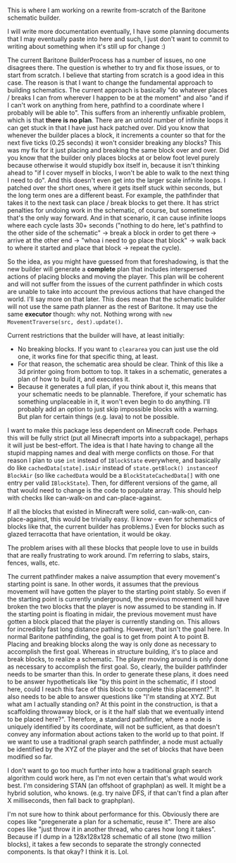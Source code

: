 This is where I am working on a rewrite from-scratch of the Baritone schematic builder.

I will write more documentation eventually, I have some planning documents that I may eventually paste into here and such, I just don't want to commit to writing about something when it's still up for change :)

The current Baritone BuilderProcess has a number of issues, no one disagrees there. The question is whether to try and fix those issues, or to start from scratch. I believe that starting from scratch is a good idea in this case. The reason is that I want to change the fundamental approach to building schematics. The current approach is basically "do whatever places / breaks I can from wherever I happen to be at the moment" and also "and if I can't work on anything from here, pathfind to a coordinate where I probably will be able to". This suffers from an inherently unfixable problem, which is that **there is no plan**. There are an untold number of infinite loops it can get stuck in that I have just hack patched over. Did you know that whenever the builder places a block, it increments a counter so that for the next five ticks (0.25 seconds) it won't consider breaking any blocks? This was my fix for it just placing and breaking the same block over and over. Did you know that the builder only places blocks at or below foot level purely because otherwise it would stupidly box itself in, because it isn't thinking ahead to "if I cover myself in blocks, I won't be able to walk to the next thing I need to do". And this doesn't even get into the larger scale infinite loops. I patched over the short ones, where it gets itself stuck within seconds, but the long term ones are a different beast. For example, the pathfinder that takes it to the next task can place / break blocks to get there. It has strict penalties for undoing work in the schematic, of course, but sometimes that's the only way forward. And in that scenario, it can cause infinite loops where each cycle lasts 30+ seconds ("nothing to do here, let's pathfind to the other side of the schematic" -> break a block in order to get there -> arrive at the other end -> "whoa i need to go place that block" -> walk back to where it started and place that block -> repeat the cycle).

So the idea, as you might have guessed from that foreshadowing, is that the new builder will generate a **complete** plan that includes interspersed actions of placing blocks and moving the player. This plan will be coherent and will not suffer from the issues of the current pathfinder in which costs are unable to take into account the previous actions that have changed the world. I'll say more on that later. This does mean that the schematic builder will not use the same path planner as the rest of Baritone. It may use the same **executor** though: why not. Nothing wrong with `new MovementTraverse(src, dest).update()`.

Current restrictions that the builder will have, at least initially:
* No breaking blocks. If you want to `cleararea` you can just use the old one, it works fine for that specific thing, at least.
* For that reason, the schematic area should be clear. Think of this like a 3d printer going from bottom to top. It takes in a schematic, generates a plan of how to build it, and executes it.
* Because it generates a full plan, if you think about it, this means that your schematic needs to be plannable. Therefore, if your schematic has something unplaceable in it, it won't even begin to do anything. I'll probably add an option to just skip impossible blocks with a warning. But plan for certain things (e.g. lava) to not be possible.

I want to make this package less dependent on Minecraft code. Perhaps this will be fully strict (put all Minecraft imports into a subpackage), perhaps it will just be best-effort. The idea is that I hate having to change all the stupid mapping names and deal with merge conflicts on those. For that reason I plan to use `int` instead of `IBlockState` everywhere, and basically do like `cachedData[state].isAir` instead of `state.getBlock() instanceof BlockAir` (so like `cachedData` would be a `BlockStateCachedData[]` with one entry per valid `IBlockState`). Then, for different versions of the game, all that would need to change is the code to populate array. This should help with checks like can-walk-on and can-place-against.

If all the blocks that existed in Minecraft were solid, can-walk-on, can-place-against, this would be trivially easy. (I know - even for schematics of blocks like that, the current builder has problems.) Even for blocks such as glazed terracotta that have orientation, it would be okay.

The problem arises with all these blocks that people love to use in builds that are really frustrating to work around. I'm referring to slabs, stairs, fences, walls, etc.

The current pathfinder makes a naive assumption that every movement's starting point is sane. In other words, it assumes that the previous movement will have gotten the player to the starting point stably. So even if the starting point is currently underground, the previous movement will have broken the two blocks that the player is now assumed to be standing in. If the starting point is floating in midair, the previous movement must have gotten a block placed that the player is currently standing on. This allows for incredibly fast long distance pathing. However, that isn't the goal here. In normal Baritone pathfinding, the goal is to get from point A to point B. Placing and breaking blocks along the way is only done as necessary to accomplish the first goal. Whereas in structure building, it's to place and break blocks, to realize a schematic. The player moving around is only done as necessary to accomplish the first goal. So, clearly, the builder pathfinder needs to be smarter than this. In order to generate these plans, it does need to be answer hypotheticals like "by this point in the schematic, if I stood here, could I reach this face of this block to complete this placement?". It also needs to be able to answer questions like "I'm standing at XYZ. But what am I actually standing on? At this point in the construction, is that a scaffolding throwaway block, or is it the half slab that we eventually intend to be placed here?". Therefore, a standard pathfinder, where a node is uniquely identified by its coordinate, will not be sufficient, as that doesn't convey any information about actions taken to the world up to that point. If we want to use a traditional graph search pathfinder, a node must actually be identified by the XYZ of the player and the set of blocks that have been modified so far.

I don't want to go too much further into how a traditional graph search algorithm could work here, as I'm not even certain that's what would work best. I'm considering STAN (an offshoot of graphplan) as well. It might be a hybrid solution, who knows. (e.g. try naive DFS, if that can't find a plan after X milliseconds, then fall back to graphplan).

I'm not sure how to think about performance for this. Obviously there are copes like "pregenerate a plan for a schematic, reuse it". There are also copes like "just throw it in another thread, who cares how long it takes". Because if I dump in a 128x128x128 schematic of all stone (two million blocks), it takes a few seconds to separate the strongly connected components. Is that okay? I think it is. Lol.
